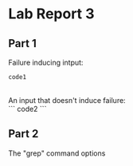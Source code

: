 # Lab Report 3
## Part 1
Failure inducing intput:
```
code1
```
<br>
An input that doesn't induce failure:
<br>
```
code2
```
<br>



## Part 2
The "grep" command options
